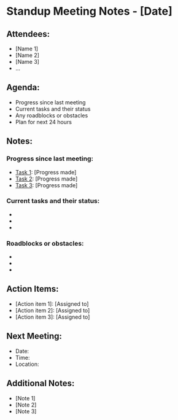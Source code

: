 # Standup Meeting Notes - [Date]

## Attendees:
- [Name 1]
- [Name 2]
- [Name 3]
- ...

## Agenda:
- Progress since last meeting
- Current tasks and their status
- Any roadblocks or obstacles
- Plan for next 24 hours

## Notes:

### Progress since last meeting:
- [Task 1]: [Progress made]
- [Task 2]: [Progress made]
- [Task 3]: [Progress made]

### Current tasks and their status:
- [Task 1]: [Status]
- [Task 2]: [Status]
- [Task 3]: [Status]

### Roadblocks or obstacles:
- [Obstacle 1]: [Description]
- [Obstacle 2]: [Description]
- [Obstacle 3]: [Description]

## Action Items:
- [Action item 1]: [Assigned to]
- [Action item 2]: [Assigned to]
- [Action item 3]: [Assigned to]

## Next Meeting:
- Date:
- Time:
- Location:

## Additional Notes:
- [Note 1]
- [Note 2]
- [Note 3]